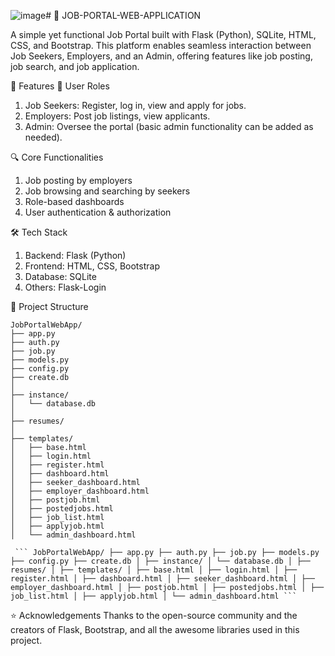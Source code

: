 ![image](https://github.com/user-attachments/assets/96e7935a-aaa7-489e-8ced-24e0f9c303ac)# 💼  JOB-PORTAL-WEB-APPLICATION

A simple yet functional Job Portal built with Flask (Python), SQLite, HTML, CSS, and Bootstrap. This platform enables seamless interaction between Job Seekers, Employers, and an Admin, offering features like job posting, job search, and job application.

🚀 Features
👤 User Roles
1. Job Seekers: Register, log in, view and apply for jobs.
2. Employers: Post job listings, view applicants.
3. Admin: Oversee the portal (basic admin functionality can be added as needed).

🔍 Core Functionalities
1. Job posting by employers
2. Job browsing and searching by seekers
3.  Role-based dashboards
4.  User authentication & authorization

🛠️ Tech Stack
1. Backend: Flask (Python)
2. Frontend: HTML, CSS, Bootstrap
3. Database: SQLite
4. Others: Flask-Login 

📁 Project Structure
```
JobPortalWebApp/
├── app.py
├── auth.py
├── job.py
├── models.py
├── config.py
├── create.db
│
├── instance/
│   └── database.db
│
├── resumes/
│
├── templates/
│   ├── base.html
│   ├── login.html
│   ├── register.html
│   ├── dashboard.html
│   ├── seeker_dashboard.html
│   ├── employer_dashboard.html
│   ├── postjob.html
│   ├── postedjobs.html
│   ├── job_list.html
│   ├── applyjob.html
│   └── admin_dashboard.html
```

<pre lang="markdown"><code> ``` JobPortalWebApp/ ├── app.py ├── auth.py ├── job.py ├── models.py ├── config.py ├── create.db │ ├── instance/ │ └── database.db │ ├── resumes/ │ ├── templates/ │ ├── base.html │ ├── login.html │ ├── register.html │ ├── dashboard.html │ ├── seeker_dashboard.html │ ├── employer_dashboard.html │ ├── postjob.html │ ├── postedjobs.html │ ├── job_list.html │ ├── applyjob.html │ └── admin_dashboard.html ``` </code></pre>

⭐ Acknowledgements
Thanks to the open-source community and the creators of Flask, Bootstrap, and all the awesome libraries used in this project.
